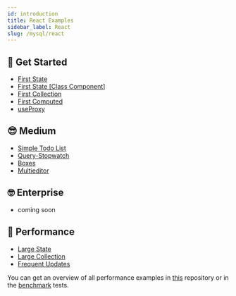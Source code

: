 ```yaml
---
id: introduction
title: React Examples
sidebar_label: React
slug: /mysql/react
---
```


## 🤠 Get Started
- [First State](./react/first-state)
- [First State [Class Component]](./react/class/first-state)
- [First Collection](./react/first-collection)
- [First Computed](./react/first-computed)
- [useProxy](./react/simple-useproxy)

## 😎 Medium
- [Simple Todo List](./react/simple-todo-list)
- [Query-Stopwatch](./react/query-stopwatch)
- [Boxes](./react/boxes)
- [Multieditor](./react/multieditor)

## 🤓 Enterprise
- coming soon

## 👾 Performance
- [Large State](./react/large-state)
- [Large Collection](./react/large-collection)
- [Frequent Updates](./react/frequent-updates)

You can get an overview of all performance examples in [this](https://github.com/agile-ts/performance-compare) repository
or in the [benchmark](https://github.com/agile-ts/agile/tree/master/benchmark) tests.

